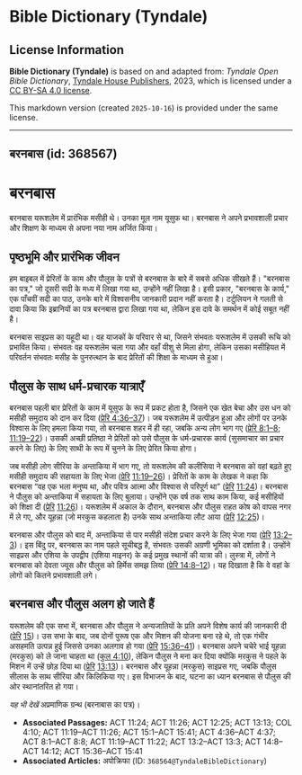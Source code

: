 # Bible Dictionary (Tyndale)

## License Information

**Bible Dictionary (Tyndale)** is based on and adapted from: _Tyndale Open Bible Dictionary_, [Tyndale House Publishers](https://tyndaleopenresources.com/), 2023, which is licensed under a [CC BY-SA 4.0 license](https://creativecommons.org/licenses/by-sa/4.0/legalcode.en).

This markdown version (created `2025-10-16`) is provided under the same license.



--------------------------------

## बरनबास (id: 368567)

बरनबास
======

बरनबास यरूशलेम में प्रारंभिक मसीही थे। उनका मूल नाम यूसुफ था। बरनबास ने अपने प्रभावशाली प्रचार और शिक्षण के माध्यम से अपना नया नाम अर्जित किया।

पृष्ठभूमि और प्रारंभिक जीवन
---------------------------

हम बाइबल में प्रेरितों के काम और पौलुस के पत्रों से बरनबास के बारे में सबसे अधिक सीखते हैं। "बरनबास का पत्र," जो दूसरी सदी के मध्य में लिखा गया था, उन्होंने नहीं लिखा है। इसी प्रकार, "बरनबास के कार्य," एक पाँचवीं सदी का पाठ, उनके बारे में विश्वसनीय जानकारी प्रदान नहीं करता है। टर्टुलियन ने गलती से दावा किया कि इब्रानियों का पत्र बरनबास द्वारा लिखा गया था, लेकिन इस दावे के समर्थन में कोई सबूत नहीं है।

बरनबास साइप्रस का यहूदी था। वह याजकों के परिवार से था, जिसने संभवतः यरूशलेम में उसकी रूचि को प्रभावित किया। संभवतः वह यरूशलेम चला गया और वहाँ यीशु से मिला होगा, लेकिन उसका मसीहियत में परिवर्तन संभवतः मसीह के पुनरुत्थान के बाद प्रेरितों की शिक्षा के माध्यम से हुआ।

पौलुस के साथ धर्म\-प्रचारक यात्राएँ
-----------------------------------

बरनबास पहली बार प्रेरितों के काम में यूसुफ के रूप में प्रकट होता है, जिसने एक खेत बेचा और उस धन को मसीही समुदाय को दान कर दिया ([प्रेरि 4:36–37](https://ref.ly/Acts4:36-Acts4:37))। जब यरूशलेम में उत्पीड़न हुआ और लोगों पर उनके विश्वास के लिए हमला किया गया, तो बरनबास शहर में ही रहा, जबकि अन्य लोग भाग गए ([प्रेरि 8:1–8](https://ref.ly/Acts8:1-Acts8:8); [11:19–22](https://ref.ly/Acts11:19-Acts11:22))। उसकी अच्छी प्रतिष्ठा ने प्रेरितों को उसे पौलुस के धर्म\-प्रचारक कार्य (सुसमाचार का प्रचार करने के लिए) के लिए साथी के रूप में चुनने के लिए प्रेरित किया होगा।

जब मसीही लोग सीरिया के अन्ताकिया में भाग गए, तो यरूशलेम की कलीसिया ने बरनबास को वहां बढ़ते हुए मसीही समुदाय की सहायता के लिए भेजा ([प्रेरि](https://ref.ly/Acts14:8-Acts14:12) [11:19–26](https://ref.ly/Acts11:19-Acts11:26))। प्रेरितों के काम के लेखक ने कहा कि बरनबास “वह एक भला मनुष्य था, और पवित्र आत्मा और विश्वास से परिपूर्ण था” ([प्रेरि](https://ref.ly/Acts14:8-Acts14:12) [11:24](https://ref.ly/Acts11:24))। बरनबास ने पौलुस को अन्ताकिया में सहायता के लिए बुलाया। उन्होंने एक वर्ष तक साथ काम किया, कई मसीहियों को शिक्षा दी ([प्रेरि](https://ref.ly/Acts14:8-Acts14:12) [11:26](https://ref.ly/Acts11:26))। यरूशलेम में अकाल के दौरान, बरनबास और पौलुस राहत कोष को वापस नगर में ले गए, और यूहन्ना (जो मरकुस कहलाता है) उनके साथ अन्ताकिया लौट आया ([प्रेरि](https://ref.ly/Acts14:8-Acts14:12) [12:25](https://ref.ly/Acts12:25))।

बरनबास और पौलुस को बाद में, अन्ताकिया से पार मसीही संदेश प्रचार करने के लिए भेजा गया ([प्रेरि](https://ref.ly/Acts14:8-Acts14:12) [13:2–3](https://ref.ly/Acts13:2-Acts13:3))। इस बिंदु पर, बरनबास का नाम पहले सूचीबद्ध है, संभवतः उसकी अग्रणी भूमिका को दर्शाता है। उन्होंने साइप्रस और एशिया के उपद्वीप (एशिया माइनर) के कई प्रमुख स्थानों की यात्रा की। लुस्त्रा में, लोगों ने बरनबास को देवता ज्यूस और पौलुस को हिर्मेस समझ लिया ([प्रेरि 14:8–12](https://ref.ly/Acts14:8-Acts14:12))। यह दिखाता है कि वे वहां के लोगों को कितने प्रभावशाली लगे।

बरनबास और पौलुस अलग हो जाते हैं
-------------------------------

यरूशलेम की एक सभा में, बरनबास और पौलुस ने अन्यजातियों के प्रति अपने विशेष कार्य की जानकारी दी ([प्रेरि](https://ref.ly/Acts14:8-Acts14:12) [15](https://ref.ly/Acts15:1-Acts15:41))। उस सभा के बाद, जब दोनों पुरूष एक और मिशन की योजना बना रहे थे, तो एक गंभीर असहमति उत्पन्न हुई जिससे उनका अलगाव हो गया ([प्रेरि](https://ref.ly/Acts14:8-Acts14:12) [15:36–41](https://ref.ly/Acts15:36-Acts15:41))। बरनबास अपने चचेरे भाई यूहन्ना (मरकुस) को ले जाना चाहता था ([कुल 4:10](https://ref.ly/Col4:10)), लेकिन पौलुस ने मना कर दिया क्योंकि मरकुस ने पहले के मिशन में उन्हें छोड़ दिया था ([प्रेरि](https://ref.ly/Acts14:8-Acts14:12) [13:13](https://ref.ly/Acts13:13))। बरनबास और यूहन्ना (मरकुस) साइप्रस गए, जबकि पौलुस सीलास के साथ सीरिया और किलिकिया गए। इस विभाजन के बाद, घटना का ध्यान बरनबास से पौलुस की ओर स्थानांतरित हो गया।

*यह भी देखें* अप्रमाणिक ग्रन्थ (बरनाबास का पत्र)।

* **Associated Passages:** ACT 11:24; ACT 11:26; ACT 12:25; ACT 13:13; COL 4:10; ACT 11:19–ACT 11:26; ACT 15:1–ACT 15:41; ACT 4:36–ACT 4:37; ACT 8:1–ACT 8:8; ACT 11:19–ACT 11:22; ACT 13:2–ACT 13:3; ACT 14:8–ACT 14:12; ACT 15:36–ACT 15:41
* **Associated Articles:** अपोक्रिफा (ID: `368564@TyndaleBibleDictionary`)


